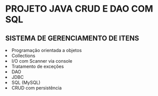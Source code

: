 <h1> PROJETO JAVA CRUD E DAO COM SQL </h1>
<h2> SISTEMA DE GERENCIAMENTO DE ITENS</h2>
<lu>
  <li>Programação orientada a objetos</li>
  <li>Collections</li>
  <li>I/O com Scanner via console</li>
  <li>Tratamento de exceções</li>
  <li>DAO</li>
  <li>JDBC</li>
  <li>SQL (MySQL)</li>
  <li>CRUD com persistência</li>
</lu>
